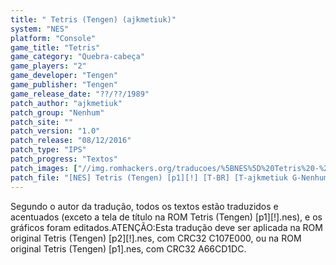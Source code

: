 ```yaml
---
title: " Tetris (Tengen) (ajkmetiuk)"
system: "NES"
platform: "Console"
game_title: "Tetris"
game_category: "Quebra-cabeça"
game_players: "2"
game_developer: "Tengen"
game_publisher: "Tengen"
game_release_date: "??/??/1989"
patch_author: "ajkmetiuk"
patch_group: "Nenhum"
patch_site: ""
patch_version: "1.0"
patch_release: "08/12/2016"
patch_type: "IPS"
patch_progress: "Textos"
patch_images: ["//img.romhackers.org/traducoes/%5BNES%5D%20Tetris%20-%20ajkmetiuk%20-%201.png","//img.romhackers.org/traducoes/%5BNES%5D%20Tetris%20-%20ajkmetiuk%20-%202.png","//img.romhackers.org/traducoes/%5BNES%5D%20Tetris%20-%20ajkmetiuk%20-%203.png"]
patch_file: "[NES] Tetris (Tengen) [p1][!] [T-BR] [T-ajkmetiuk G-Nenhum] [V-1.0 A-2016].rar"
---
```

Segundo o autor da tradução, todos os textos estão traduzidos e acentuados (exceto a tela de título na ROM Tetris (Tengen) [p1][!].nes), e os gráficos foram editados.ATENÇÃO:Esta tradução deve ser aplicada na ROM original Tetris (Tengen) [p2][!].nes, com CRC32 C107E000, ou na ROM original Tetris (Tengen) [p1].nes, com CRC32 A66CD1DC.